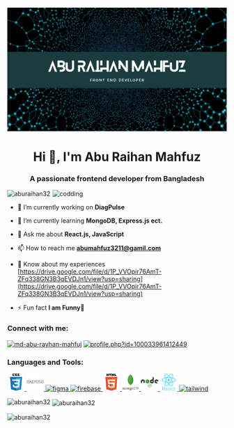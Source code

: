 ![logo](https://github.com/AbuRaihan32/AbuRaihan32/blob/main/Blue%20Modern%20Photo%20Technology%20YouTube%20Banner.png)
<h1 align="center">Hi 👋, I'm Abu Raihan Mahfuz</h1>
<h3 align="center">A passionate frontend developer from Bangladesh</h3>
<img align='right' alt='codding' width='400' src='https://camo.githubusercontent.com/19db51af5f90f1b152bc0b9078f5fe97053955be5074f03f17019c70345bdcdb/68747470733a2f2f6d69726f2e6d656469756d2e636f6d2f6d61782f313336302f302a37513379765349765f7430696f4a2d5a2e676966'/>
<p align="left"> <img src="https://komarev.com/ghpvc/?username=aburaihan32&label=Profile%20views&color=0e75b6&style=flat" alt="aburaihan32" /> </p>

- 🔭 I’m currently working on **DiagPulse**

- 🌱 I’m currently learning **MongoDB, Express.js ect.**

- 💬 Ask me about **React.js, JavaScript**

- 📫 How to reach me **abumahfuz3211@gamil.com**

- 📄 Know about my experiences [https://drive.google.com/file/d/1P_VVOpir76AmT-ZFq338GN3B3qEVDJn1/view?usp=sharing](https://drive.google.com/file/d/1P_VVOpir76AmT-ZFq338GN3B3qEVDJn1/view?usp=sharing)

- ⚡ Fun fact **I am Funny🤩**

<h3 align="left">Connect with me:</h3>
<p align="left">
<a href="https://linkedin.com/in/md-abu-rayhan-mahfuj" target="blank"><img align="center" src="https://raw.githubusercontent.com/rahuldkjain/github-profile-readme-generator/master/src/images/icons/Social/linked-in-alt.svg" alt="md-abu-rayhan-mahfuj" height="30" width="40" /></a>
<a href="https://fb.com/profile.php?id=100033961412449" target="blank"><img align="center" src="https://raw.githubusercontent.com/rahuldkjain/github-profile-readme-generator/master/src/images/icons/Social/facebook.svg" alt="profile.php?id=100033961412449" height="30" width="40" /></a>
</p>

<h3 align="left">Languages and Tools:</h3>
<p align="left"> <a href="https://www.w3schools.com/css/" target="_blank" rel="noreferrer"> <img src="https://raw.githubusercontent.com/devicons/devicon/master/icons/css3/css3-original-wordmark.svg" alt="css3" width="40" height="40"/> </a> <a href="https://expressjs.com" target="_blank" rel="noreferrer"> <img src="https://raw.githubusercontent.com/devicons/devicon/master/icons/express/express-original-wordmark.svg" alt="express" width="40" height="40"/> </a> <a href="https://www.figma.com/" target="_blank" rel="noreferrer"> <img src="https://www.vectorlogo.zone/logos/figma/figma-icon.svg" alt="figma" width="40" height="40"/> </a> <a href="https://firebase.google.com/" target="_blank" rel="noreferrer"> <img src="https://www.vectorlogo.zone/logos/firebase/firebase-icon.svg" alt="firebase" width="40" height="40"/> </a> <a href="https://www.w3.org/html/" target="_blank" rel="noreferrer"> <img src="https://raw.githubusercontent.com/devicons/devicon/master/icons/html5/html5-original-wordmark.svg" alt="html5" width="40" height="40"/> </a> <a href="https://www.mongodb.com/" target="_blank" rel="noreferrer"> <img src="https://raw.githubusercontent.com/devicons/devicon/master/icons/mongodb/mongodb-original-wordmark.svg" alt="mongodb" width="40" height="40"/> </a> <a href="https://nodejs.org" target="_blank" rel="noreferrer"> <img src="https://raw.githubusercontent.com/devicons/devicon/master/icons/nodejs/nodejs-original-wordmark.svg" alt="nodejs" width="40" height="40"/> </a> <a href="https://reactjs.org/" target="_blank" rel="noreferrer"> <img src="https://raw.githubusercontent.com/devicons/devicon/master/icons/react/react-original-wordmark.svg" alt="react" width="40" height="40"/> </a> <a href="https://tailwindcss.com/" target="_blank" rel="noreferrer"> <img src="https://www.vectorlogo.zone/logos/tailwindcss/tailwindcss-icon.svg" alt="tailwind" width="40" height="40"/> </a> </p>

<p><img align="left" src="https://github-readme-stats.vercel.app/api/top-langs?username=aburaihan32&show_icons=true&locale=en&layout=compact" alt="aburaihan32" /></p>

<p>&nbsp;<img align="center" src="https://github-readme-stats.vercel.app/api?username=aburaihan32&show_icons=true&locale=en" alt="aburaihan32" /></p>

<p><img align="center" src="https://github-readme-streak-stats.herokuapp.com/?user=aburaihan32&" alt="aburaihan32" /></p>
